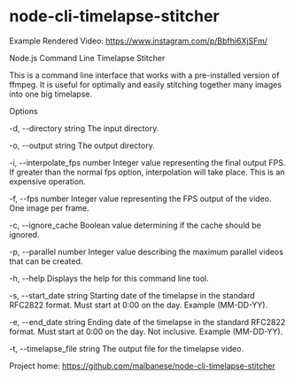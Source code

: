 # node-cli-timelapse-stitcher

Example Rendered Video:
https://www.instagram.com/p/Bbfhi6XjSFm/

Node.js Command Line Timelapse Stitcher

  This is a command line interface that works with a pre-installed version of
  ffmpeg. It is useful for optimally and easily stitching together many images
  into one big timelapse.

Options

  -d, --directory string         The input directory.

  -o, --output string            The output directory.

  -i, --interpolate_fps number   Integer value representing the final output FPS. If greater than the normal
                                 fps option, interpolation will take place. This is an expensive operation.

  -f, --fps number               Integer value representing the FPS output of the video. One image per frame.

  -c, --ignore_cache             Boolean value determining if the cache should be ignored.

  -p, --parallel number          Integer value describing the maximum parallel videos that can be created.

  -h, --help                     Displays the help for this command line tool.

  -s, --start_date string        Starting date of the timelapse in the standard RFC2822 format. Must start at
                                 0:00 on the day. Example (MM-DD-YY).

  -e, --end_date string          Ending date of the timelapse in the standard RFC2822 format. Must start at
                                 0:00 on the day. Not inclusive. Example (MM-DD-YY).
                                 
  -t, --timelapse_file string    The output file for the timelapse video.

  Project home: https://github.com/malbanese/node-cli-timelapse-stitcher
